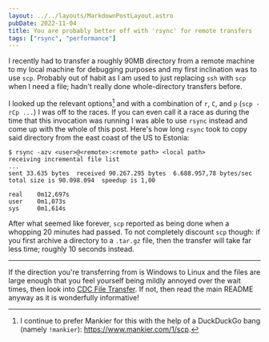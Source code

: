 ```yaml
---
layout: ../../layouts/MarkdownPostLayout.astro
pubDate: 2022-11-04
title: You are probably better off with 'rsync' for remote transfers
tags: ["rsync", "performance"]
---
```

I recently had to transfer a roughly 90MB directory from a remote machine to my local machine for debugging purposes and my first inclination was to use `scp`. Probably out of habit as I am used to just replacing `ssh` with `scp` when I need a file; hadn't really done whole-directory transfers before.

I looked up the relevant options[^1] and with a combination of `r`, `C`, and `p` (`scp -rCp ...`) I was off to the races. If you can even call it a race as during the time that this invocation was running I was able to use `rsync` instead and come up with the whole of this post. Here's how long `rsync` took to copy said directory from the east coast of the US to Estonia:

```
$ rsync -azv <user>@<remote>:<remote path> <local path>
receiving incremental file list
...
sent 33.635 bytes  received 90.267.295 bytes  6.688.957,78 bytes/sec
total size is 90.098.094  speedup is 1,00

real    0m12,697s
user    0m1,073s
sys     0m1,614s
```

After what seemed like forever, `scp` reported as being done when a whopping 20 minutes had passed. To not completely discount `scp` though: if you first archive a directory to a `.tar.gz` file, then the transfer will take far less time; roughly 10 seconds instead.

---

If the direction you're transferring from is Windows to Linux and the files are large enough that you feel yourself being mildly annoyed over the wait times, then look into [CDC File Transfer](https://github.com/google/cdc-file-transfer). If not, then read the main README anyway as it is wonderfully informative!

[^1]: I continue to prefer Mankier for this with the help of a DuckDuckGo bang (namely `!mankier`): <https://www.mankier.com/1/scp>.
